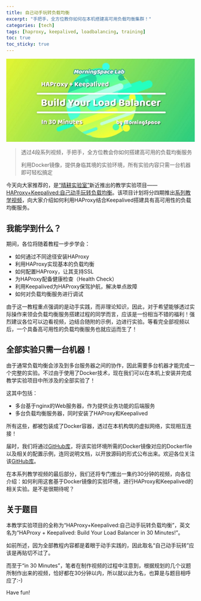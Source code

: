 ```yaml
---
title: 自己动手玩转负载均衡
excerpt: "手把手，全方位教你如何在本机搭建高可用负载均衡集群！"
categories: [tech]
tags: [haproxy, keepalived, loadbalancing, training]
toc: true
toc_sticky: true
---
```


![](/assets/images/lab/lb.jpg)

> 透过4段系列视频，手把手，全方位教会你如何搭建高可用的负载均衡服务
>
> 利用Docker镜像，提供身临其境的实验环境，所有实验内容只需一台机器即可轻松搞定

今天向大家推荐的，是[“晴耕实验室”](/lab)新近推出的教学实验项目——[HAProxy+Keepalived:自己动手玩转负载均衡](/lab/#haproxykeepalived自己动手玩转负载均衡)。该项目计划将分四期推出[系列教学视频](http://v.youku.com/v_show/id_XMzkyNTAzODg3Ng==.html)，向大家介绍如何利用HAProxy结合Keepalived搭建具有高可用性的负载均衡服务。

## 我能学到什么？

期间，各位将随着教程一步步学会：
* 如何通过不同途径安装HAProxy
* 利用HAProxy实现基本的负载均衡
* 如何配置HAProxy，让其支持SSL
* 为HAProxy配备健康检查（Health Check）
* 利用Keepalived为HAProxy保驾护航，解决单点故障
* 如何对负载均衡服务进行调试

由于这一教程重点强调的是动手实践，而非理论知识，因此，对于希望能够透过实际操作来领会负载均衡服务搭建过程的同学而言，应该是一份相当不错的福利！强烈建议各位可以边看视频，边结合随附的示例，边进行实验。等看完全部视频以后，一个具备高可用性的负载均衡服务也就应运而生了！

## 全部实验只需一台机器！

由于通常负载均衡会涉及到多台服务器之间的协作，因此需要多台机器才能完成一个完整的实验。不过由于使用了Docker技术，现在我们可以在本机上安装并完成教学实验项目中所涉及的全部实验了！

这其中包括：
* 多台基于nginx的Web服务器，作为提供业务功能的后端服务
* 多台负载均衡服务器，同时安装了HAProxy和Keepalived

所有这些，都被包装成了Docker容器，透过在本机构筑的虚拟网络，实现相互连接！

届时，我们将通过[GitHub库](https://github.com/morningspace/lab-load-balancing)，将该实验环境所需的Docker镜像对应的Dockerfile以及相关的配置示例，连同说明文档，以开放源码的形式公布出来。欢迎各位关注该[GitHub库](https://github.com/morningspace/lab-load-balancing)。

在本系列教学视频的最后部分，我们还将专门推出一集约30分钟的视频，向各位介绍：如何利用这套基于Docker镜像的实验环境，进行HAProxy和Keepalived的相关实验。是不是很期待呢？

## 关于题目

本教学实验项目的全称为“HAProxy+Keepalived:自己动手玩转负载均衡”，英文名为“HAProxy + Keepalived: Build Your Load Balancer in 30 Minutes!”。

如前所述，因为全部教程内容都是着眼于动手实践的，因此取名“自己动手玩转”应该是再贴切不过了。

而至于“in 30 Minutes”，笔者在制作视频的过程中注意到，根据规划的几个议题所制作出来的视频，恰好都在30分钟以内，所以就以此为名，也算是与题目相呼应了:-)

Have fun!